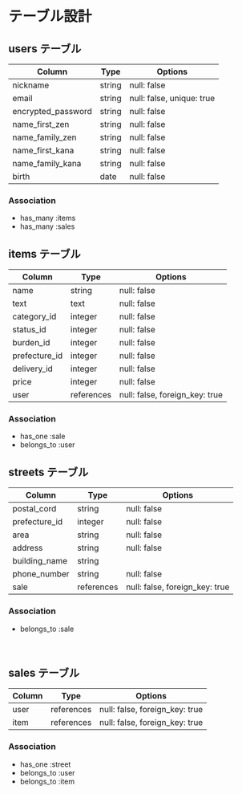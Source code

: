 # テーブル設計

## users テーブル

| Column              | Type   | Options                   |
| ------------------- | ------ | ------------------------- |
| nickname            | string | null: false               |
| email               | string | null: false, unique: true |
| encrypted_password  | string | null: false               |
| name_first_zen      | string | null: false               |
| name_family_zen     | string | null: false               |
| name_first_kana     | string | null: false               |
| name_family_kana    | string | null: false               |
| birth               | date   | null: false               |


### Association

- has_many :items
- has_many :sales



## items テーブル

| Column          | Type          | Options                        |
| --------------- | ------------- | ------------------------------ |
| name            | string        | null: false                    |
| text            | text          | null: false                    |
| category_id     | integer       | null: false                    |
| status_id       | integer       | null: false                    |
| burden_id       | integer       | null: false                    |
| prefecture_id   | integer       | null: false                    |
| delivery_id     | integer       | null: false                    |
| price           | integer       | null: false                    |
| user            | references    | null: false, foreign_key: true |


### Association

- has_one :sale
- belongs_to :user



## streets テーブル

| Column           | Type          | Options                        |
| ---------------- | ------------- | ------------------------------ |
| postal_cord      | string        | null: false                    |
| prefecture_id    | integer       | null: false                    |
| area             | string        | null: false                    |
| address          | string        | null: false                    |
| building_name    | string        |                                |
| phone_number     | string        | null: false                    |
| sale             | references    | null: false, foreign_key: true |


### Association

- belongs_to :sale


　
## sales テーブル

| Column     | Type       | Options                        |
| ---------- | ---------- | ------------------------------ |
| user       | references | null: false, foreign_key: true |
| item       | references | null: false, foreign_key: true |


### Association

- has_one :street
- belongs_to :user
- belongs_to :item

